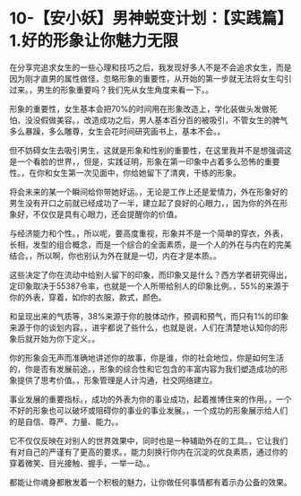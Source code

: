# 10-【安小妖】男神蜕变计划：【实践篇】1.好的形象让你魅力无限

在分享完追求女生的一些心理和技巧之后，我发现好多人不是不会追求女生，而是因为刚才直男的属性做怪，忽略形象的重要性，从开始的第一步就无法将女生勾引过来。，男生的形象重要吗？我们先从女生角度来看一下。。

形象的重要性，女生基本会把70%的时间用在形象改造上，学化装做头发做死怕，没没假做美容。，改造成功之后，男人基本百分百的被吸引，不管女生的脾气多么暴躁，多么雕尊，女生会花时间研究画书上，基本不会。。

但不妨碍女生去吸引男生，这就是形象和性别的重要性，在这里我并不是想强调这是一个看脸的世界，，但是，实践证明，形象在第一印象中占着多么恐怖的重要性。，在你和女生第一次见面中，你给她留下了清爽，干练的形象。

将会未来的某一个瞬间给你带她好运。，无论是工作上还是爱情力，外在形象好的男生没有开口之前就已经成功了一半，建立起了良好的心眼力，，因为你的外在形象好，不仅仅是具有心眼力，还会提醒你的价值。

与经济能力和个性。，所以呢，要高度重视，形象并不是一个简单的穿衣，外表，长相，发型的组合概念，而是一个综合的全面素质，是一个人的外在与内在的完美结合。，所以啊，你也别认为外在就是一切，内在才是本质。。

这些决定了你在流动中给别人留下的印象，而印象又是什么？西方学者研究得出，定印象取决于55387令率，也就是一个人所带给别人的印象比例。，55%的来源于你的外表，穿着，如你的衣服，款式，颜色。

和呈现出来的气质等，38%来源于你的肢体动作，预调和预气，而只有1%的印象来源于你的谈划内容。，进宇都说了些什么，也就是说，人们在清楚地认知你的形象后就开始为你下定义。。

你的形象会无声而准确地讲述你的故事，你是谁，你的社会地位，你是如何生活的，你是否有发展前途。，形象的综合性和它包含的丰富内容为我们塑造成功的形象提供了思考价值。，形象管理是人计沟通，社交网络建立。

事业发展的重要指标。，成功的外表为你的事业成功，起着推博住来的作用。，一个不好的形象也可以破坏或阻碍你的事业的事业发展。，一个成功的形象展示给人们的是自信、尊严、力量、能力。。

它不仅仅反映在对别人的世界效果中，同时也是一种辅助外在的工具。，它让我们有对自己的严谨有了更高的要求。，能力刻换行你内在沉淀的优良素质，通过你的穿着微笑、目光接触、握手，一举一动。。

都能让你魂身都散发着一个积极的魅力，让你做任何事情都有着示办公备的效果。